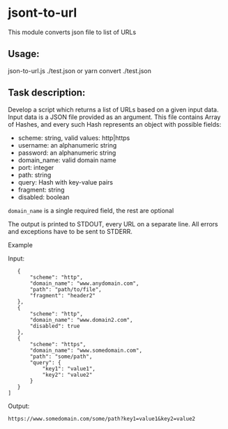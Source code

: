 # jsont-to-url
This module converts json file to list of URLs 

## Usage: 
json-to-url.js ./test.json
or
yarn convert ./test.json

## Task description:
Develop a script which returns a list of URLs based on a given input data. Input data is a JSON file provided as an argument. This file contains Array of Hashes, and every such Hash represents an object with possible fields:
- scheme: string, valid values: http|https
- username: an alphanumeric string
- password: an alphanumeric string
- domain_name: valid domain name
- port: integer
- path: string
- query: Hash with key-value pairs
- fragment: string
- disabled: boolean

`domain_name` is a single required field, the rest are optional

The output is printed to STDOUT, every URL on a separate line.
All errors and exceptions have to be sent to STDERR.

Example

Input:
```[
   {
       "scheme": "http",
       "domain_name": "www.anydomain.com",
       "path": "path/to/file",
       "fragment": "header2"
   },
   {
       "scheme": "http",
       "domain_name": "www.domain2.com",
       "disabled": true
   },
   {
       "scheme": "https",
       "domain_name": "www.somedomain.com",
       "path": "some/path",
       "query": {
           "key1": "value1",
           "key2": "value2"
       }
   }
]
```

Output:

```http://www.anydomain.com/path/to/file#header2
https://www.somedomain.com/some/path?key1=value1&key2=value2
```
